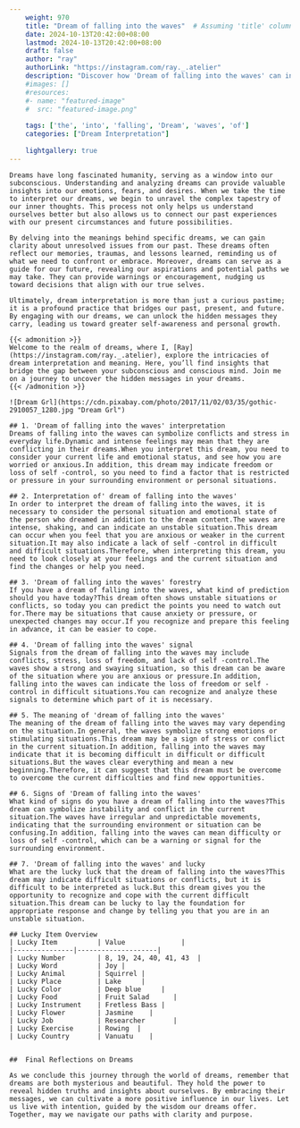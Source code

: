 ```yaml
---
    weight: 970
    title: "Dream of falling into the waves"  # Assuming 'title' column exists
    date: 2024-10-13T20:42:00+08:00
    lastmod: 2024-10-13T20:42:00+08:00
    draft: false
    author: "ray"
    authorLink: "https://instagram.com/ray._.atelier"
    description: "Discover how 'Dream of falling into the waves' can interpret your future and uncover its significant meanings in your life."
    #images: []
    #resources:
    #- name: "featured-image"
    #  src: "featured-image.png"
    
    tags: ['the', 'into', 'falling', 'Dream', 'waves', 'of']
    categories: ["Dream Interpretation"]
    
    lightgallery: true
---
```

    
    Dreams have long fascinated humanity, serving as a window into our subconscious. Understanding and analyzing dreams can provide valuable insights into our emotions, fears, and desires. When we take the time to interpret our dreams, we begin to unravel the complex tapestry of our inner thoughts. This process not only helps us understand ourselves better but also allows us to connect our past experiences with our present circumstances and future possibilities.
    
    By delving into the meanings behind specific dreams, we can gain clarity about unresolved issues from our past. These dreams often reflect our memories, traumas, and lessons learned, reminding us of what we need to confront or embrace. Moreover, dreams can serve as a guide for our future, revealing our aspirations and potential paths we may take. They can provide warnings or encouragement, nudging us toward decisions that align with our true selves.
    
    Ultimately, dream interpretation is more than just a curious pastime; it is a profound practice that bridges our past, present, and future. By engaging with our dreams, we can unlock the hidden messages they carry, leading us toward greater self-awareness and personal growth.
    
    {{< admonition >}}
    Welcome to the realm of dreams, where I, [Ray](https://instagram.com/ray._.atelier), explore the intricacies of dream interpretation and meaning. Here, you’ll find insights that bridge the gap between your subconscious and conscious mind. Join me on a journey to uncover the hidden messages in your dreams.
    {{< /admonition >}}
    
    ![Dream Grl](https://cdn.pixabay.com/photo/2017/11/02/03/35/gothic-2910057_1280.jpg "Dream Grl")
    
    ## 1. 'Dream of falling into the waves' interpretation
    Dreams of falling into the waves can symbolize conflicts and stress in everyday life.Dynamic and intense feelings may mean that they are conflicting in their dreams.When you interpret this dream, you need to consider your current life and emotional status, and see how you are worried or anxious.In addition, this dream may indicate freedom or loss of self -control, so you need to find a factor that is restricted or pressure in your surrounding environment or personal situations.
    
    ## 2. Interpretation of' dream of falling into the waves'
    In order to interpret the dream of falling into the waves, it is necessary to consider the personal situation and emotional state of the person who dreamed in addition to the dream content.The waves are intense, shaking, and can indicate an unstable situation.This dream can occur when you feel that you are anxious or weaker in the current situation.It may also indicate a lack of self -control in difficult and difficult situations.Therefore, when interpreting this dream, you need to look closely at your feelings and the current situation and find the changes or help you need.
    
    ## 3. 'Dream of falling into the waves' forestry
    If you have a dream of falling into the waves, what kind of prediction should you have today?This dream often shows unstable situations or conflicts, so today you can predict the points you need to watch out for.There may be situations that cause anxiety or pressure, or unexpected changes may occur.If you recognize and prepare this feeling in advance, it can be easier to cope.
    
    ## 4. 'Dream of falling into the waves' signal
    Signals from the dream of falling into the waves may include conflicts, stress, loss of freedom, and lack of self -control.The waves show a strong and swaying situation, so this dream can be aware of the situation where you are anxious or pressure.In addition, falling into the waves can indicate the loss of freedom or self -control in difficult situations.You can recognize and analyze these signals to determine which part of it is necessary.
    
    ## 5. The meaning of 'dream of falling into the waves'
    The meaning of the dream of falling into the waves may vary depending on the situation.In general, the waves symbolize strong emotions or stimulating situations.This dream may be a sign of stress or conflict in the current situation.In addition, falling into the waves may indicate that it is becoming difficult in difficult or difficult situations.But the waves clear everything and mean a new beginning.Therefore, it can suggest that this dream must be overcome to overcome the current difficulties and find new opportunities.
    
    ## 6. Signs of 'Dream of falling into the waves'
    What kind of signs do you have a dream of falling into the waves?This dream can symbolize instability and conflict in the current situation.The waves have irregular and unpredictable movements, indicating that the surrounding environment or situation can be confusing.In addition, falling into the waves can mean difficulty or loss of self -control, which can be a warning or signal for the surrounding environment.
    
    ## 7. 'Dream of falling into the waves' and lucky
    What are the lucky luck that the dream of falling into the waves?This dream may indicate difficult situations or conflicts, but it is difficult to be interpreted as luck.But this dream gives you the opportunity to recognize and cope with the current difficult situation.This dream can be lucky to lay the foundation for appropriate response and change by telling you that you are in an unstable situation.
    
    ## Lucky Item Overview
    | Lucky Item          | Value              |
    |---------------|--------------------|
    | Lucky Number        | 8, 19, 24, 40, 41, 43  |
    | Lucky Word          | Joy |
    | Lucky Animal        | Squirrel |
    | Lucky Place         | Lake     |
    | Lucky Color         | Deep blue     |
    | Lucky Food          | Fruit Salad      |
    | Lucky Instrument    | Fretless Bass |
    | Lucky Flower        | Jasmine    |
    | Lucky Job           | Researcher       |
    | Lucky Exercise      | Rowing  |
    | Lucky Country       | Vanuatu    |
    
    
    ##  Final Reflections on Dreams
    
    As we conclude this journey through the world of dreams, remember that dreams are both mysterious and beautiful. They hold the power to reveal hidden truths and insights about ourselves. By embracing their messages, we can cultivate a more positive influence in our lives. Let us live with intention, guided by the wisdom our dreams offer. Together, may we navigate our paths with clarity and purpose.
    